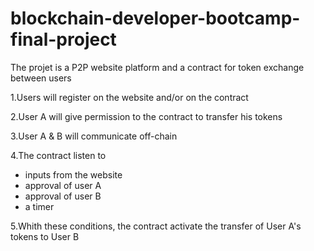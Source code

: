 # blockchain-developer-bootcamp-final-project

The projet is a P2P website platform and a contract for token exchange between users

1.Users will register on the website and/or on the contract

2.User A will give permission to the contract to transfer his tokens

3.User A & B will communicate off-chain

4.The contract listen to
- inputs from the website  
- approval of user A
- approval of user B
- a timer 


5.Whith these conditions,  the contract activate the transfer of User A's tokens to User B
